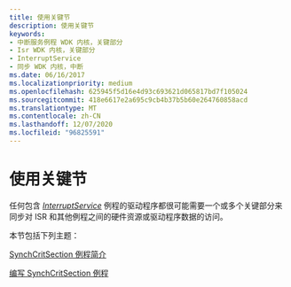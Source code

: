```yaml
---
title: 使用关键节
description: 使用关键节
keywords:
- 中断服务例程 WDK 内核，关键部分
- Isr WDK 内核，关键部分
- InterruptService
- 同步 WDK 内核，中断
ms.date: 06/16/2017
ms.localizationpriority: medium
ms.openlocfilehash: 625945f5d16e4d93c693621d065817bd7f105024
ms.sourcegitcommit: 418e6617e2a695c9cb4b37b5b60e264760858acd
ms.translationtype: MT
ms.contentlocale: zh-CN
ms.lasthandoff: 12/07/2020
ms.locfileid: "96825591"
---
```

# <a name="using-critical-sections"></a>使用关键节





任何包含 [*InterruptService*](/windows-hardware/drivers/ddi/wdm/nc-wdm-kservice_routine) 例程的驱动程序都很可能需要一个或多个关键部分来同步对 ISR 和其他例程之间的硬件资源或驱动程序数据的访问。

本节包括下列主题：

[SynchCritSection 例程简介](introduction-to-synchcritsection-routines.md)

[编写 SynchCritSection 例程](writing-synchcritsection-routines.md)

 

